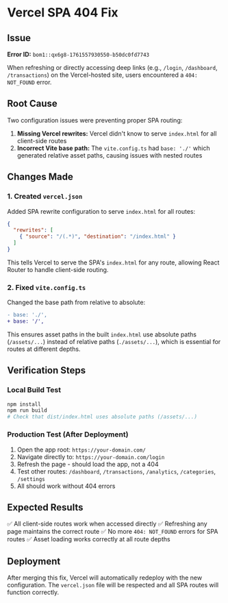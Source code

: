 # Vercel SPA 404 Fix

## Issue
**Error ID:** `bom1::qx6g8-1761557930550-b50dc0fd7743`

When refreshing or directly accessing deep links (e.g., `/login`, `/dashboard`, `/transactions`) on the Vercel-hosted site, users encountered a `404: NOT_FOUND` error.

## Root Cause
Two configuration issues were preventing proper SPA routing:

1. **Missing Vercel rewrites:** Vercel didn't know to serve `index.html` for all client-side routes
2. **Incorrect Vite base path:** The `vite.config.ts` had `base: './'` which generated relative asset paths, causing issues with nested routes

## Changes Made

### 1. Created `vercel.json`
Added SPA rewrite configuration to serve `index.html` for all routes:

```json
{
  "rewrites": [
    { "source": "/(.*)", "destination": "/index.html" }
  ]
}
```

This tells Vercel to serve the SPA's `index.html` for any route, allowing React Router to handle client-side routing.

### 2. Fixed `vite.config.ts`
Changed the base path from relative to absolute:

```diff
- base: './',
+ base: '/',
```

This ensures asset paths in the built `index.html` use absolute paths (`/assets/...`) instead of relative paths (`./assets/...`), which is essential for routes at different depths.

## Verification Steps

### Local Build Test
```bash
npm install
npm run build
# Check that dist/index.html uses absolute paths (/assets/...)
```

### Production Test (After Deployment)
1. Open the app root: `https://your-domain.com/`
2. Navigate directly to: `https://your-domain.com/login`
3. Refresh the page - should load the app, not a 404
4. Test other routes: `/dashboard`, `/transactions`, `/analytics`, `/categories`, `/settings`
5. All should work without 404 errors

## Expected Results
✅ All client-side routes work when accessed directly
✅ Refreshing any page maintains the correct route
✅ No more `404: NOT_FOUND` errors for SPA routes
✅ Asset loading works correctly at all route depths

## Deployment
After merging this fix, Vercel will automatically redeploy with the new configuration. The `vercel.json` file will be respected and all SPA routes will function correctly.
